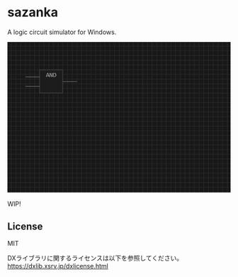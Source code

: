 # sazanka
A logic circuit simulator for Windows.

![image](screenshot.png)

WIP!

## License
MIT

DXライブラリに関するライセンスは以下を参照してください。
https://dxlib.xsrv.jp/dxlicense.html 
